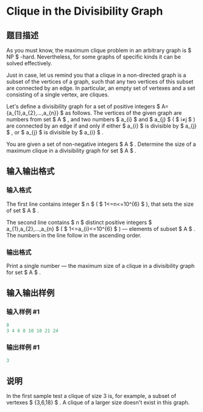 # Clique in the Divisibility Graph

## 题目描述

As you must know, the maximum clique problem in an arbitrary graph is $ NP $ -hard. Nevertheless, for some graphs of specific kinds it can be solved effectively.

Just in case, let us remind you that a clique in a non-directed graph is a subset of the vertices of a graph, such that any two vertices of this subset are connected by an edge. In particular, an empty set of vertexes and a set consisting of a single vertex, are cliques.

Let's define a divisibility graph for a set of positive integers $ A={a_{1},a_{2},...,a_{n}} $ as follows. The vertices of the given graph are numbers from set $ A $ , and two numbers $ a_{i} $ and $ a_{j} $ ( $ i≠j $ ) are connected by an edge if and only if either $ a_{i} $ is divisible by $ a_{j} $ , or $ a_{j} $ is divisible by $ a_{i} $ .

You are given a set of non-negative integers $ A $ . Determine the size of a maximum clique in a divisibility graph for set $ A $ .

## 输入输出格式

### 输入格式

The first line contains integer $ n $ ( $ 1<=n<=10^{6} $ ), that sets the size of set $ A $ .

The second line contains $ n $ distinct positive integers $ a_{1},a_{2},...,a_{n} $ ( $ 1<=a_{i}<=10^{6} $ ) — elements of subset $ A $ . The numbers in the line follow in the ascending order.

### 输出格式

Print a single number — the maximum size of a clique in a divisibility graph for set $ A $ .

## 输入输出样例

### 输入样例 #1

```cpp
8
3 4 6 8 10 18 21 24

```
### 输出样例 #1

```cpp
3

```
## 说明

In the first sample test a clique of size 3 is, for example, a subset of vertexes $ {3,6,18} $ . A clique of a larger size doesn't exist in this graph.

